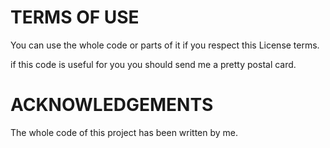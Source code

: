 # TERMS OF USE
You can use the whole code or parts of it if you respect this License terms.

if this code is useful for you you should send me a pretty postal card.



# ACKNOWLEDGEMENTS

The whole code of this project has been written by me.


